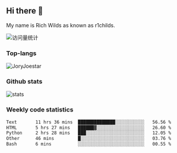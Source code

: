 ## Hi there 👋

My name is Rich Wilds as known as r1childs.

<img src="https://komarev.com/ghpvc/?username=JoryJoestar&label=Views&color=0e75b6&style=flat" alt="访问量统计" />

### Top-langs

<p><img src="https://github-readme-stats.vercel.app/api/top-langs?username=JoryJoestar&show_icons=true&locale=en&layout=compact&size_weight=0&count_weight=1" alt="JoryJoestar" /></p>   

### Github stats

<picture>
  <source
    srcset="https://github-readme-stats-au6v.vercel.app/api?username=JoryJoestar&count_private=true&show_icons=true"
    media="(prefers-color-scheme: dark)"
  />
  <source
    srcset="https://github-readme-stats-au6v.vercel.app/api?username=JoryJoestar&count_private=true&show_icons=true"
    media="(prefers-color-scheme: light), (prefers-color-scheme: no-preference)"
  />
  <img src="https://github-readme-stats-au6v.vercel.app/api?username=JoryJoestar&count_private=true&show_icons=true&hide_rank=true" alt="stats"/>
</picture>

###  Weekly code statistics

<!--START_SECTION:waka-->

```txt
Text       11 hrs 36 mins  ██████████████░░░░░░░░░░░   56.56 %
HTML       5 hrs 27 mins   ██████▓░░░░░░░░░░░░░░░░░░   26.60 %
Python     2 hrs 28 mins   ███░░░░░░░░░░░░░░░░░░░░░░   12.05 %
Other      46 mins         █░░░░░░░░░░░░░░░░░░░░░░░░   03.76 %
Bash       6 mins          ░░░░░░░░░░░░░░░░░░░░░░░░░   00.55 %
```

<!--END_SECTION:waka-->
